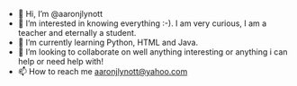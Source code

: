 - 👋 Hi, I’m @aaronjlynott
- 👀 I’m interested in knowing everything :-). I am very curious, I am a teacher and eternally a student.
- 🌱 I’m currently learning Python, HTML and Java.
- 💞️ I’m looking to collaborate on well anything interesting or anything i can help or need help with!
- 📫 How to reach me aaronjlynott@yahoo.com

<!---
aaronjlynott/aaronjlynott is a ✨ special ✨ repository because its `README.md` (this file) appears on your GitHub profile.
You can click the Preview link to take a look at your changes.
--->

